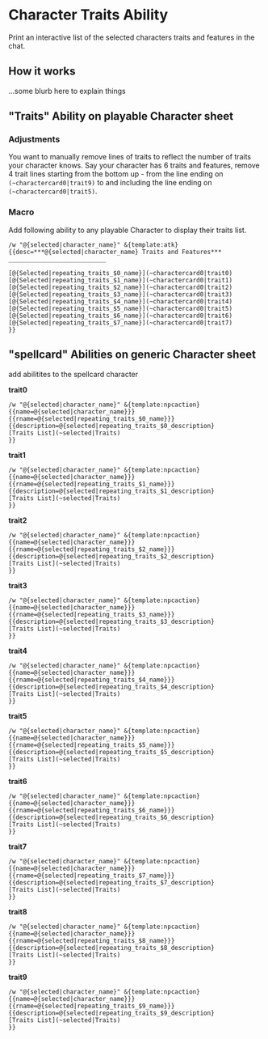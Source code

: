 # Character Traits Ability
Print an interactive list of the selected characters traits and features in the chat.

## How it works
...some blurb here to explain things

## "Traits" Ability on playable Character sheet

### Adjustments
You want to manually remove lines of traits to reflect the number of traits your character knows. Say your character has 6 traits and features, remove 4 trait lines starting from the bottom up - from the line ending on `(~charactercard0|trait9)` to and including the line ending on `(~charactercard0|trait5)`.

### Macro
Add following ability to any playable Character to display their traits list.



```
/w "@{selected|character_name}" &{template:atk} {{desc=***@{selected|character_name} Traits and Features***
___________________________

[@{Selected|repeating_traits_$0_name}](~charactercard0|trait0)
[@{Selected|repeating_traits_$1_name}](~charactercard0|trait1)
[@{Selected|repeating_traits_$2_name}](~charactercard0|trait2)
[@{Selected|repeating_traits_$3_name}](~charactercard0|trait3)
[@{Selected|repeating_traits_$4_name}](~charactercard0|trait4)
[@{Selected|repeating_traits_$5_name}](~charactercard0|trait5)
[@{Selected|repeating_traits_$6_name}](~charactercard0|trait6)
[@{Selected|repeating_traits_$7_name}](~charactercard0|trait7)
}}

```

## "spellcard" Abilities on generic Character sheet
add abilitites to the spellcard character

**trait0**

```
/w "@{selected|character_name}" &{template:npcaction} {{name=@{selected|character_name}}} {{rname=@{selected|repeating_traits_$0_name}}} {{description=@{selected|repeating_traits_$0_description}
[Traits List](~selected|Traits)
}}

```

**trait1**

```
/w "@{selected|character_name}" &{template:npcaction} {{name=@{selected|character_name}}} {{rname=@{selected|repeating_traits_$1_name}}} {{description=@{selected|repeating_traits_$1_description}
[Traits List](~selected|Traits)
}}

```

**trait2**

```
/w "@{selected|character_name}" &{template:npcaction} {{name=@{selected|character_name}}} {{rname=@{selected|repeating_traits_$2_name}}} {{description=@{selected|repeating_traits_$2_description}
[Traits List](~selected|Traits)
}}

```

**trait3**

```
/w "@{selected|character_name}" &{template:npcaction} {{name=@{selected|character_name}}} {{rname=@{selected|repeating_traits_$3_name}}} {{description=@{selected|repeating_traits_$3_description}
[Traits List](~selected|Traits)
}}

```

**trait4**

```
/w "@{selected|character_name}" &{template:npcaction} {{name=@{selected|character_name}}} {{rname=@{selected|repeating_traits_$4_name}}} {{description=@{selected|repeating_traits_$4_description}
[Traits List](~selected|Traits)
}}

```

**trait5**

```
/w "@{selected|character_name}" &{template:npcaction} {{name=@{selected|character_name}}} {{rname=@{selected|repeating_traits_$5_name}}} {{description=@{selected|repeating_traits_$5_description}
[Traits List](~selected|Traits)
}}

```

**trait6**

```
/w "@{selected|character_name}" &{template:npcaction} {{name=@{selected|character_name}}} {{rname=@{selected|repeating_traits_$6_name}}} {{description=@{selected|repeating_traits_$6_description}
[Traits List](~selected|Traits)
}}

```

**trait7**

```
/w "@{selected|character_name}" &{template:npcaction} {{name=@{selected|character_name}}} {{rname=@{selected|repeating_traits_$7_name}}} {{description=@{selected|repeating_traits_$7_description}
[Traits List](~selected|Traits)
}}

```

**trait8**

```
/w "@{selected|character_name}" &{template:npcaction} {{name=@{selected|character_name}}} {{rname=@{selected|repeating_traits_$8_name}}} {{description=@{selected|repeating_traits_$8_description}
[Traits List](~selected|Traits)
}}

```

**trait9**

```
/w "@{selected|character_name}" &{template:npcaction} {{name=@{selected|character_name}}} {{rname=@{selected|repeating_traits_$9_name}}} {{description=@{selected|repeating_traits_$9_description}
[Traits List](~selected|Traits)
}}

```

